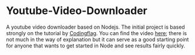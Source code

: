 # Youtube-Video-Downloader
A youtube video downloader based on Nodejs.
The initial project is based strongly on the tutorial by [Codingflag](https://www.youtube.com/channel/UCXDLrsqe14uFu6k96xjlF4w). 
You can find the video [here](https://www.youtube.com/watch?v=xtxv_NDQeyo&t=658s); there is not much in the way of explanation but it can serve as a good starting point for anyone that wants to get started in Node and see results fairly quickly.